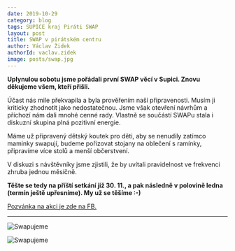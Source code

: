 ```yaml
---
date: 2019-10-29
category: blog
tags: SUPICE kraj Piráti SWAP
layout: post
title: SWAP v pirátském centru
author: Václav Židek
authorId: vaclav.zidek
image: posts/swap.jpg
---
```


**Uplynulou sobotu jsme pořádali první SWAP věcí v Supici. Znovu děkujeme všem, kteří přišli.**

Účast nás mile překvapila a byla prověřením naší připravenosti. Musím ji kriticky zhodnotit jako nedostatečnou. Jsme však otevření návrhům a příchozí nám dali mnohé cenné rady. Vlastně se součástí SWAPu stala i diskuzní skupina plná pozitivní energie.

Máme už připravený dětský koutek pro děti, aby se nenudily zatímco maminky swapují, budeme pořizovat stojany na oblečení s ramínky, připravíme více stolů a menší občerstvení. 

V diskuzi s návštěvníky jsme zjistili, že by uvítali pravidelnost ve frekvenci zhruba jednou měsíčně. 

**Těšte se tedy na příští setkání již 30. 11., a pak následně v polovině ledna (termín ještě upřesníme). My už se těšíme :-)**

[Pozvánka na akci je zde na FB.](https://www.facebook.com/events/1135865343285690/)

---
![Swapujeme](https://ustecky.pirati.cz/assets/img/posts/swap2.jpg)

![Swapujeme](https://ustecky.pirati.cz/assets/img/posts/swap3.jpg)
